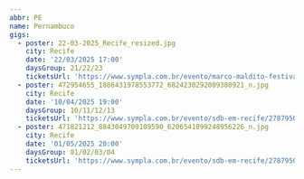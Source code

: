 ```yaml
---
abbr: PE
name: Pernambuco
gigs:
  - poster: 22-03-2025_Recife_resized.jpg
    city: Recife
    date: '22/03/2025 17:00'
    daysGroup: 21/22/23
    ticketsUrl: 'https://www.sympla.com.br/evento/marco-maldito-festival-recife-2025/2779613'
  - poster: 472954655_1886431978553772_6824230292009380921_n.jpg
    city: Recife
    date: '10/04/2025 19:00'
    daysGroup: 10/11/12/13
    ticketsUrl: 'https://www.sympla.com.br/evento/sdb-em-recife/2787950'
  - poster: 471821212_8843049709109590_6206541099248956226_n.jpg
    city: Recife
    date: '01/05/2025 20:00'
    daysGroup: 01/02/03/04
    ticketsUrl: 'https://www.sympla.com.br/evento/sdb-em-recife/2787950'    
---
```


